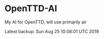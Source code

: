 # OpenTTD-AI
My AI for OpenTTD, will use primarily air

Latest backup: Sun Aug 25 10:08:01 UTC 2019
